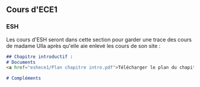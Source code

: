 ## Cours d'ECE1

### ESH
Les cours d'ESH seront dans cette section pour garder une trace des cours de madame Ulla après qu'elle aie enlevé les cours de son site :

```markdown
## Chapitre introductif : 
# Documents
<a href="eshece1/Plan chapitre intro.pdf">Télécharger le plan du chapitre introductif</a>

# Compléments


```
